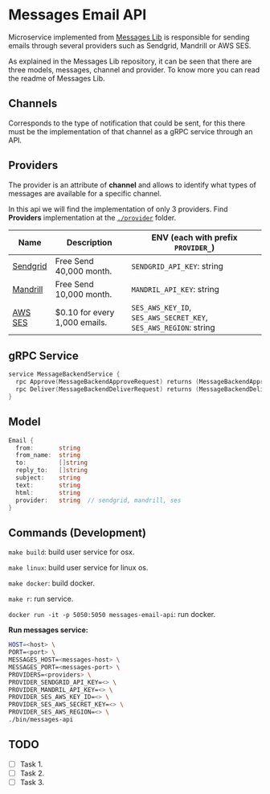 # Messages Email API

Microservice implemented from [Messages Lib](https://github.com/microapis/messages-lib) is responsible for sending emails through several providers such as Sendgrid, Mandrill or AWS SES.

As explained in the Messages Lib repository, it can be seen that there are three models, messages, channel and provider. To know more you can read the readme of Messages Lib.

## Channels

Corresponds to the type of notification that could be sent, for this there must be the implementation of that channel as a gRPC service through an API.

## Providers

The provider is an attribute of **channel** and allows to identify what types of messages are available for a specific channel.

In this api we will find the implementation of only 3 providers. Find **Providers** implementation at the [`./provider`](./lib) folder.

| Name                                   | Description                    | ENV (each with prefix `PROVIDER_`)                               |
| -------------------------------------- | ------------------------------ | ---------------------------------------------------------------- |
| [Sendgrid](https://sendgrid.com/)      | Free Send 40,000 month.        | `SENDGRID_API_KEY`: string                                       |
| [Mandrill](https://mandrill.com/)      | Free Send 10,000 month.        | `MANDRIL_API_KEY`: string                                        |
| [AWS SES](https://aws.amazon.com/ses/) | \$0.10 for every 1,000 emails. | `SES_AWS_KEY_ID`, `SES_AWS_SECRET_KEY`, `SES_AWS_REGION`: string |

## gRPC Service

```go
service MessageBackendService {
  rpc Approve(MessageBackendApproveRequest) returns (MessageBackendApproveResponse) {}
  rpc Deliver(MessageBackendDeliverRequest) returns (MessageBackendDeliverResponse) {}
}
```

## Model

```go
Email {
  from:       string
  from_name:  string
  to:         []string
  reply_to:   []string
  subject:    string
  text:       string
  html:       string
  provider:   string  // sendgrid, mandrill, ses
}
```

## Commands (Development)

`make build`: build user service for osx.

`make linux`: build user service for linux os.

`make docker`: build docker.

`make r`: run service.

`docker run -it -p 5050:5050 messages-email-api`: run docker.

**Run messages service:**

```sh
HOST=<host> \
PORT=<port> \
MESSAGES_HOST=<messages-host> \
MESSAGES_PORT=<messages-port> \
PROVIDERS=<providers> \
PROVIDER_SENDGRID_API_KEY=<> \
PROVIDER_MANDRIL_API_KEY=<> \
PROVIDER_SES_AWS_KEY_ID=<> \
PROVIDER_SES_AWS_SECRET_KEY=<> \
PROVIDER_SES_AWS_REGION=<> \
./bin/messages-api
```

## TODO

- [ ] Task 1.
- [ ] Task 2.
- [ ] Task 3.
